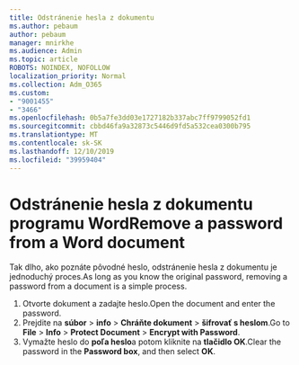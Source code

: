 ```yaml
---
title: Odstránenie hesla z dokumentu
ms.author: pebaum
author: pebaum
manager: mnirkhe
ms.audience: Admin
ms.topic: article
ROBOTS: NOINDEX, NOFOLLOW
localization_priority: Normal
ms.collection: Adm_O365
ms.custom:
- "9001455"
- "3466"
ms.openlocfilehash: 0b5a7fe3dd03e1727182b337abc7ff9799052fd1
ms.sourcegitcommit: cbbd46fa9a32873c5446d9fd5a532cea0300b795
ms.translationtype: MT
ms.contentlocale: sk-SK
ms.lasthandoff: 12/10/2019
ms.locfileid: "39959404"
---
```

# <a name="remove-a-password-from-a-word-document"></a><span data-ttu-id="1a6f6-102">Odstránenie hesla z dokumentu programu Word</span><span class="sxs-lookup"><span data-stu-id="1a6f6-102">Remove a password from a Word document</span></span>

<span data-ttu-id="1a6f6-103">Tak dlho, ako poznáte pôvodné heslo, odstránenie hesla z dokumentu je jednoduchý proces.</span><span class="sxs-lookup"><span data-stu-id="1a6f6-103">As long as you know the original password, removing a password from a document is a simple process.</span></span>

1. <span data-ttu-id="1a6f6-104">Otvorte dokument a zadajte heslo.</span><span class="sxs-lookup"><span data-stu-id="1a6f6-104">Open the document and enter the password.</span></span>
2. <span data-ttu-id="1a6f6-105">Prejdite na **súbor** > **info** > **Chráňte dokument** > **šifrovať s heslom**.</span><span class="sxs-lookup"><span data-stu-id="1a6f6-105">Go to **File** > **Info** > **Protect Document** > **Encrypt with Password**.</span></span>
3. <span data-ttu-id="1a6f6-106">Vymažte heslo do **poľa heslo**a potom kliknite na **tlačidlo OK**.</span><span class="sxs-lookup"><span data-stu-id="1a6f6-106">Clear the password in the **Password box**, and then select **OK**.</span></span>